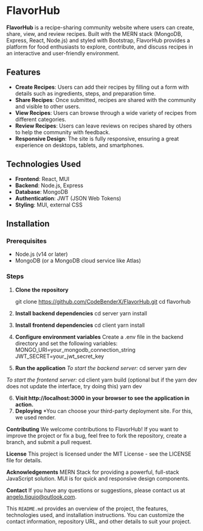 # FlavorHub

**FlavorHub** is a recipe-sharing community website where users can create, share, view, and review recipes. Built with the MERN stack (MongoDB, Express, React, Node.js) and styled with Bootstrap, FlavorHub provides a platform for food enthusiasts to explore, contribute, and discuss recipes in an interactive and user-friendly environment.

## Features

- **Create Recipes**: Users can add their recipes by filling out a form with details such as ingredients, steps, and preparation time.
- **Share Recipes**: Once submitted, recipes are shared with the community and visible to other users.
- **View Recipes**: Users can browse through a wide variety of recipes from different categories.
- **Review Recipes**: Users can leave reviews on recipes shared by others to help the community with feedback.
- **Responsive Design**: The site is fully responsive, ensuring a great experience on desktops, tablets, and smartphones.

## Technologies Used

- **Frontend**: React, MUI
- **Backend**: Node.js, Express
- **Database**: MongoDB
- **Authentication**: JWT (JSON Web Tokens)
- **Styling**: MUI, external CSS

## Installation

### Prerequisites

- Node.js (v14 or later)
- MongoDB (or a MongoDB cloud service like Atlas)

### Steps

1. **Clone the repository**

   git clone https://github.com/CodeBenderX/FlavorHub.git
   cd flavorhub

2. **Install backend dependencies**
  cd server
  yarn install

3. **Install frontend dependencies**
  cd client
  yarn install

4. **Configure environment variables**
  Create a .env file in the backend directory and set the following variables:
  MONGO_URI=your_mongodb_connection_string
  JWT_SECRET=your_jwt_secret_key

5. **Run the application**
  *To start the backend server:*
  cd server
  yarn dev

  *To start the frontend server:*
  cd client
  yarn build (optional but if the yarn dev does not update the interface, try doing this)
  yarn dev

6. **Visit http://localhost:3000 in your browser to see the application in action.**
7. **Deploying**
   *You can choose your third-party deployment site. For this, we used render.

**Contributing**
We welcome contributions to FlavorHub! If you want to improve the project or fix a bug, feel free to fork the repository, create a branch, and submit a pull request.

**License**
This project is licensed under the MIT License - see the LICENSE file for details.

**Acknowledgements**
MERN Stack for providing a powerful, full-stack JavaScript solution.
MUI is for quick and responsive design components.

**Contact**
If you have any questions or suggestions, please contact us at angelo.tiquio@outlook.com.


This `README.md` provides an overview of the project, the features, technologies used, and installation instructions. You can customize the contact information, repository URL, and other details to suit your project.
